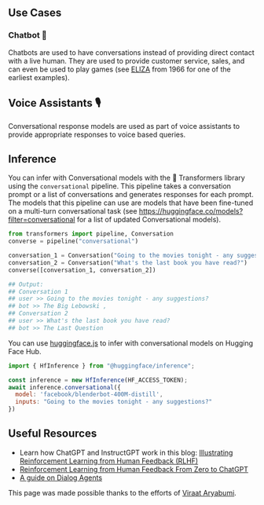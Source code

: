 ## Use Cases

### Chatbot 💬

Chatbots are used to have conversations instead of providing direct contact with a live human. They are used to provide customer service, sales, and can even be used to play games (see [ELIZA](https://en.wikipedia.org/wiki/ELIZA) from 1966 for one of the earliest examples). 

## Voice Assistants 🎙️

Conversational response models are used as part of voice assistants to provide appropriate responses to voice based queries. 

## Inference

You can infer with Conversational models with the 🤗 Transformers library using the `conversational` pipeline. This pipeline takes a conversation prompt or a list of conversations and generates responses for each prompt. The models that this pipeline can use are models that have been fine-tuned on a multi-turn conversational task (see https://huggingface.co/models?filter=conversational for a list of updated Conversational models). 

```python
from transformers import pipeline, Conversation
converse = pipeline("conversational")

conversation_1 = Conversation("Going to the movies tonight - any suggestions?")
conversation_2 = Conversation("What's the last book you have read?")
converse([conversation_1, conversation_2])

## Output:
## Conversation 1
## user >> Going to the movies tonight - any suggestions? 
## bot >> The Big Lebowski ,
## Conversation 2
## user >> What's the last book you have read? 
## bot >> The Last Question
```

You can use [huggingface.js](https://github.com/huggingface/huggingface.js) to infer with conversational models on Hugging Face Hub.

```javascript
import { HfInference } from "@huggingface/inference";

const inference = new HfInference(HF_ACCESS_TOKEN);
await inference.conversational({
  model: 'facebook/blenderbot-400M-distill',
  inputs: "Going to the movies tonight - any suggestions?"
})
```

## Useful Resources

- Learn how ChatGPT and InstructGPT work in this blog: [Illustrating Reinforcement Learning from Human Feedback (RLHF)](https://huggingface.co/blog/rlhf)
- [Reinforcement Learning from Human Feedback From Zero to ChatGPT](https://www.youtube.com/watch?v=EAd4oQtEJOM)
- [A guide on Dialog Agents](https://huggingface.co/blog/dialog-agents)

This page was made possible thanks to the efforts of [Viraat Aryabumi](https://huggingface.co/viraat).